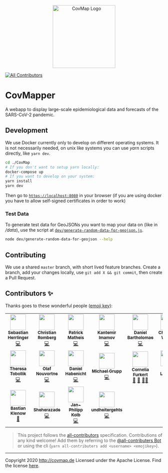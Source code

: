 <div align="center" >
  <a href="https://covmap.de">
    <img style="height: 200px; width: auto;" src="https://github.com/alexanderthieme/CovMapper/raw/master/static/images/logo.png" alt="CovMap Logo">
  </a>
</div>

<!-- prettier-ignore-start -->
<!-- ALL-CONTRIBUTORS-BADGE:START - Do not remove or modify this section -->
[![All Contributors](https://img.shields.io/badge/all_contributors-18-orange.svg?style=flat-square)](#contributors-)
<!-- ALL-CONTRIBUTORS-BADGE:END -->
<!-- prettier-ignore-end -->

# CovMapper

A webapp to display large-scale epidemiological data and forecasts of the SARS-CoV-2 pandemic.

## Development

We use Docker currently only to develop on different operating systems.
It is not necessarily needed, on unix like systems you can use _yarn_ scripts directly, like `yarn dev`.

```bash
cd ./CovMap
# If you don't want to setup yarn locally:
docker-compose up
# If you want to develop on your system:
yarn install
yarn dev
```

Then go to [`https://localhost:8080`](https://localhost:8080) in your browser (if you are using docker you have to allow self-signed certificates in order to work)

### Test Data

To generate test data for GeoJSONs you want to map your data on (like in _/data_), use the script at [`dev/generate-random-data-for-geojson.js`](./dev/generate-random-data-for-geojson.js).

```bash
node dev/generate-random-data-for-geojson --help
```

## Contributing

We use a shared `master` branch, with short lived feature branches. Create a branch, add your changes locally, use `git add X && git commit`, then create a Pull Request.

## Contributors ✨

Thanks goes to these wonderful people ([emoji key](https://allcontributors.org/docs/en/emoji-key)):

<!-- ALL-CONTRIBUTORS-LIST:START - Do not remove or modify this section -->
<!-- prettier-ignore-start -->
<!-- markdownlint-disable -->
<table>
  <tr>
    <td align="center"><a href="https://github.com/kommander"><img src="https://avatars2.githubusercontent.com/u/335157?v=4?s=50" width="50px;" alt=""/><br /><sub><b>Sebastian Herrlinger</b></sub></a><br /><a href="https://github.com/CovOpen/CovMapper/commits?author=kommander" title="Code">💻</a></td>
    <td align="center"><a href="https://github.com/ChristianRomberg"><img src="https://avatars0.githubusercontent.com/u/25772118?v=4?s=50" width="50px;" alt=""/><br /><sub><b>Christian Romberg</b></sub></a><br /><a href="https://github.com/CovOpen/CovMapper/commits?author=ChristianRomberg" title="Code">💻</a></td>
    <td align="center"><a href="https://github.com/m-pa"><img src="https://avatars0.githubusercontent.com/u/790655?v=4?s=50" width="50px;" alt=""/><br /><sub><b>Patrick Matheis</b></sub></a><br /><a href="https://github.com/CovOpen/CovMapper/commits?author=m-pa" title="Code">💻</a></td>
    <td align="center"><a href="https://kantimam.org/"><img src="https://avatars2.githubusercontent.com/u/24353308?v=4?s=50" width="50px;" alt=""/><br /><sub><b>Kantemir Imamov</b></sub></a><br /><a href="https://github.com/CovOpen/CovMapper/commits?author=kantimam" title="Code">💻</a></td>
    <td align="center"><a href="https://startup-cto.net/"><img src="https://avatars2.githubusercontent.com/u/3396992?v=4?s=50" width="50px;" alt=""/><br /><sub><b>Daniel Bartholomae</b></sub></a><br /><a href="https://github.com/CovOpen/CovMapper/commits?author=dbartholomae" title="Code">💻</a></td>
    <td align="center"><a href="https://github.com/ChristophWersal"><img src="https://avatars0.githubusercontent.com/u/45358216?v=4?s=50" width="50px;" alt=""/><br /><sub><b>Christoph Wersal</b></sub></a><br /><a href="https://github.com/CovOpen/CovMapper/commits?author=ChristophWersal" title="Code">💻</a></td>
    <td align="center"><a href="https://github.com/weltenwort"><img src="https://avatars3.githubusercontent.com/u/973741?v=4?s=50" width="50px;" alt=""/><br /><sub><b>Felix Stürmer</b></sub></a><br /><a href="https://github.com/CovOpen/CovMapper/commits?author=weltenwort" title="Code">💻</a></td>
  </tr>
  <tr>
    <td align="center"><a href="https://github.com/ttobollik"><img src="https://avatars3.githubusercontent.com/u/6298068?v=4?s=50" width="50px;" alt=""/><br /><sub><b>Theresa Tobollik</b></sub></a><br /><a href="https://github.com/CovOpen/CovMapper/commits?author=ttobollik" title="Code">💻</a></td>
    <td align="center"><a href="https://github.com/onouv"><img src="https://avatars2.githubusercontent.com/u/30532561?v=4?s=50" width="50px;" alt=""/><br /><sub><b>Olaf Nouvortne</b></sub></a><br /><a href="https://github.com/CovOpen/CovMapper/commits?author=onouv" title="Code">💻</a></td>
    <td align="center"><a href="https://danielhabenicht.github.io/"><img src="https://avatars3.githubusercontent.com/u/13590797?v=4?s=50" width="50px;" alt=""/><br /><sub><b>Daniel Habenicht</b></sub></a><br /><a href="https://github.com/CovOpen/CovMapper/commits?author=DanielHabenicht" title="Code">💻</a></td>
    <td align="center"><a href="https://www.linkedin.com/in/mgrupp/"><img src="https://avataaars.io/?avatarStyle=Circle&topType=ShortHairDreads02&accessoriesType=Blank&hairColor=BrownDark&facialHairType=BeardLight&facialHairColor=BrownDark&clotheType=CollarSweater&clotheColor=Black&eyeType=Default&eyebrowType=Default&mouthType=Twinkle&skinColor=Light?s=50" width="50px;" alt=""/><br /><sub><b>Michael Grupp</b></sub></a><br /><a href="https://github.com/CovOpen/CovMapper/commits?author=" title="Code">💻</a></td>
    <td align="center"><a href="mailto:cornelia.furkert@googlemail.com"><img src="https://avatars3.githubusercontent.com/u/73227216?v=4?s=50" width="50px;" alt=""/><br /><sub><b>Cornelia Furkert</b></sub></a><br /><a href="#design-zwischenmoment" title="Design">🎨</a> <a href="#userTesting-zwischenmoment" title="User Testing">📓</a> <a href="#mentoring-zwischenmoment" title="Mentoring">🧑‍🏫</a></td>
    <td align="center"><a href="https://www.louvard.de/CommitNRun/"><img src="https://avatars2.githubusercontent.com/u/9567496?v=4?s=50" width="50px;" alt=""/><br /><sub><b>Éric Louvard</b></sub></a><br /><a href="https://github.com/CovOpen/CovMapper/commits?author=cnrun" title="Code">💻</a></td>
    <td align="center"><a href="http://www.manuel-blechschmidt.de/"><img src="https://avatars3.githubusercontent.com/u/457641?v=4?s=50" width="50px;" alt=""/><br /><sub><b>Manuel Blechschmidt</b></sub></a><br /><a href="https://github.com/CovOpen/CovMapper/commits?author=ManuelB" title="Code">💻</a></td>
  </tr>
  <tr>
    <td align="center"><a href="https://github.com/baskle"><img src="https://avatars1.githubusercontent.com/u/53707554?v=4?s=50" width="50px;" alt=""/><br /><sub><b>Bastian Klenow</b></sub></a><br /><a href="#design-baskle" title="Design">🎨</a></td>
    <td align="center"><a href="https://github.com/sheraben"><img src="https://avatars3.githubusercontent.com/u/62461103?v=4?s=50" width="50px;" alt=""/><br /><sub><b>Sheherazade</b></sub></a><br /><a href="https://github.com/CovOpen/CovMapper/commits?author=sheraben" title="Code">💻</a></td>
    <td align="center"><a href="https://japhilko.github.io/mywebsite/"><img src="https://avatars1.githubusercontent.com/u/7593396?v=4?s=50" width="50px;" alt=""/><br /><sub><b>Jan-Philipp Kolb</b></sub></a><br /><a href="https://github.com/CovOpen/CovMapper/commits?author=Japhilko" title="Code">💻</a></td>
    <td align="center"><a href="https://github.com/undheitergehts"><img src="https://avatars3.githubusercontent.com/u/73689859?v=4?s=50" width="50px;" alt=""/><br /><sub><b>undheitergehts</b></sub></a><br /><a href="https://github.com/CovOpen/CovMapper/commits?author=undheitergehts" title="Code">💻</a></td>
  </tr>
</table>

<!-- markdownlint-restore -->
<!-- prettier-ignore-end -->

<!-- ALL-CONTRIBUTORS-LIST:END -->

> This project follows the [all-contributors](https://github.com/all-contributors/all-contributors) specification. Contributions of any kind welcome! Add them by referring to the [@all-contributers Bot](https://allcontributors.org/docs/en/bot/usage) or using the cli (`yarn all-contributers add <username> <emojikey>`).

---

Copyright 2020 http://covmap.de Licensed under the Apache License. Find the license [here](./LICENSE).
